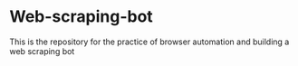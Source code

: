 # Web-scraping-bot
This is the repository for the practice of browser automation and building a web scraping bot 
